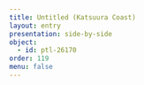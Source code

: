 ```yaml
---
title: Untitled (Katsuura Coast)
layout: entry
presentation: side-by-side
object:
  - id: ptl-26170
order: 119
menu: false
---
```








